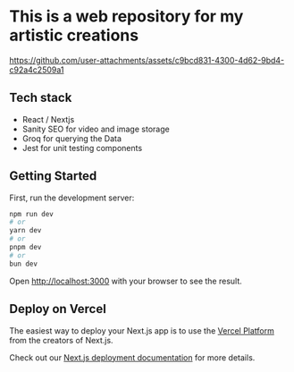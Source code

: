 # This is a web repository for my artistic creations




https://github.com/user-attachments/assets/c9bcd831-4300-4d62-9bd4-c92a4c2509a1


## Tech stack
- React / Nextjs
- Sanity SEO for video and image storage
- Groq for querying the Data
- Jest for unit testing components








## Getting Started

First, run the development server:

```bash
npm run dev
# or
yarn dev
# or
pnpm dev
# or
bun dev
```

Open [http://localhost:3000](http://localhost:3000) with your browser to see the result.


## Deploy on Vercel

The easiest way to deploy your Next.js app is to use the [Vercel Platform](https://vercel.com/new?utm_medium=default-template&filter=next.js&utm_source=create-next-app&utm_campaign=create-next-app-readme) from the creators of Next.js.

Check out our [Next.js deployment documentation](https://nextjs.org/docs/app/building-your-application/deploying) for more details.

